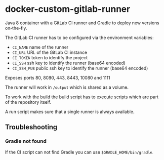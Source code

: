 # docker-custom-gitlab-runner

Java 8 container with a GitLab CI runner and Gradle to deploy new versions on-the-fly.

The GitLab CI runner has to be configured via the environment variables:

- `CI_NAME` name of the runner
- `CI_URL` URL of the GitLab CI instance
- `CI_TOKEN` token to identify the project
- `CI_SSH` ssh key to identify the runner (base64 encoded)
- `CI_SSH_PUB` public ssh key to identify the runner (base64 encoded)

Exposes ports 80, 8080, 443, 8443, 10080 and 1111

The runner will work in `/output` which is shared as a volume.

To work with the build the build script has to execute scripts which are part of the repository itself.

A run script makes sure that a single runner is always available.

## Troubleshooting

### Gradle not found

If the CI script can not find Gradle you can use `$GRADLE_HOME/bin/gradle`.